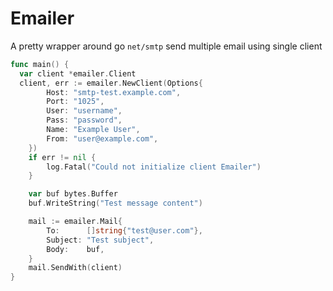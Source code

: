 # Emailer

A pretty wrapper around go `net/smtp`
send multiple email using single client

```go
func main() {
  var client *emailer.Client
  client, err := emailer.NewClient(Options{
		Host: "smtp-test.example.com",
		Port: "1025",
		User: "username",
		Pass: "password",
		Name: "Example User",
		From: "user@example.com",
	})
	if err != nil {
		log.Fatal("Could not initialize client Emailer")
	}

 	var buf bytes.Buffer
	buf.WriteString("Test message content")

	mail := emailer.Mail{
		To:      []string{"test@user.com"},
		Subject: "Test subject",
		Body:    buf,
	}
	mail.SendWith(client)
}
```